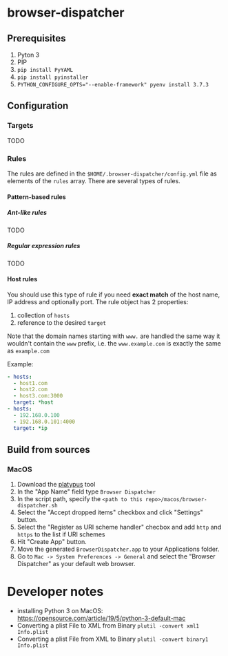 # browser-dispatcher

## Prerequisites
1. Pyton 3
2. PIP
3. `pip install PyYAML`
4. `pip install pyinstaller`
1. `PYTHON_CONFIGURE_OPTS="--enable-framework" pyenv install 3.7.3`


## Configuration

### Targets
TODO

### Rules
The rules are defined in the `$HOME/.browser-dispatcher/config.yml` file as elements of the `rules` array.
There are several types of rules. 

#### Pattern-based rules
##### Ant-like rules
TODO

##### Regular expression rules 
TODO

#### Host rules
You should use this type of rule if you need **exact match** of the host name, IP address and optionally port. 
The rule object has 2 properties:
1. collection of `hosts`
1. reference to the desired `target` 

Note that the domain names starting with `www.` are handled the same way it wouldn't contain the `www` prefix, i.e. the
`www.example.com` is exactly the same as `example.com`
   

Example:

```yaml
- hosts:
  - host1.com
  - host2.com
  - host3.com:3000
  target: *host
- hosts:
  - 192.168.0.100
  - 192.168.0.101:4000
  target: *ip
```


## Build from sources
### MacOS
1. Download the [platypus](https://sveinbjorn.org/platypus) tool
2. In the "App Name" field type `Browser Dispatcher`
3. In the script path, specify the `<path to this repo>/macos/browser-dispatcher.sh`
4. Select the "Accept dropped items" checkbox and click "Settings" button.
5. Select the "Register as URI scheme handler" checbox and add `http` and `https` to the list if URI schemes
6. Hit "Create App" button.
7. Move the generated `BrowserDispatcher.app` to your Applications folder.
8. Go to `Mac -> System Preferences -> General` and select the "Browser Dispatcher" as your default web browser.	

# Developer notes
* installing Python 3 on MacOS: https://opensource.com/article/19/5/python-3-default-mac
* Converting a plist File to XML from Binary
`plutil -convert xml1 Info.plist`
* Converting a plist File from XML to Binary
`plutil -convert binary1 Info.plist`

